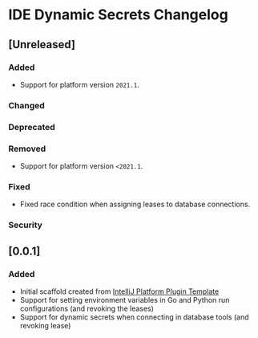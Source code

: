 <!-- Keep a Changelog guide -> https://keepachangelog.com -->

# IDE Dynamic Secrets Changelog

## [Unreleased]
### Added

* Support for platform version `2021.1`.

### Changed

### Deprecated

### Removed

* Support for platform version `<2021.1`.

### Fixed

* Fixed race condition when assigning leases to database connections. 

### Security
## [0.0.1]
### Added
- Initial scaffold created from [IntelliJ Platform Plugin Template](https://github.com/JetBrains/intellij-platform-plugin-template)
- Support for setting environment variables in Go and Python run configurations (and revoking the leases)
- Support for dynamic secrets when connecting in database tools (and revoking lease)

